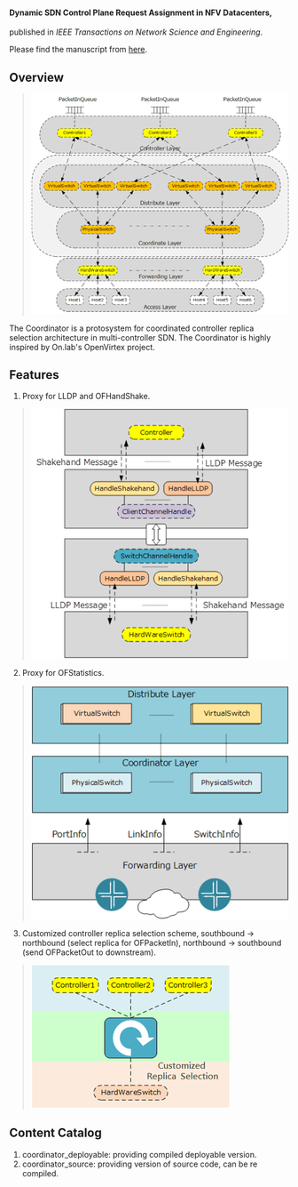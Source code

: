#### Dynamic SDN Control Plane Request Assignment in NFV Datacenters,
published in *IEEE Transactions on Network Science and Engineering*.

Please find the manuscript from [here](https://ieeexplore.ieee.org/document/9311437).

## Overview

>
>![overview](overview.png)
>

The Coordinator is a protosystem for coordinated controller replica selection architecture in multi-controller SDN. The Coordinator is highly inspired by On.lab's OpenVirtex project.

## Features

1. Proxy for LLDP and OFHandShake.

>
>![feature1](features1.png)
>

2. Proxy for OFStatistics.

>
>![feature2](features2.png)
>

3. Customized controller replica selection scheme, southbound -> northbound (select replica for OFPacketIn), northbound -> southbound (send OFPacketOut to downstream).

>
>![feature3](features3.png)
>

## Content Catalog

1. coordinator_deployable: providing compiled deployable version.
2. coordinator_source: providing version of source code, can be re compiled.
